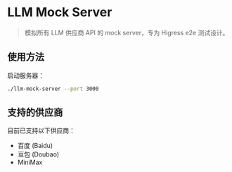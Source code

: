 # LLM Mock Server

> 模拟所有 LLM 供应商 API 的 mock server，专为 Higress e2e 测试设计。

## 使用方法

启动服务器：

```bash
./llm-mock-server --port 3000
```


## 支持的供应商

目前已支持以下供应商：

- 百度 (Baidu)
- 豆包 (Doubao)
- MiniMax
